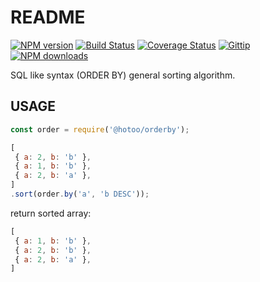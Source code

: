 # README

[![NPM version][npm-badge]][npm-url]
[![Build Status][travis-badge]][travis-url]
[![Coverage Status][coveralls-badge]][coveralls-url]
[![Gittip][gittip-image]][gittip-url]
[![NPM downloads][npm-downloads]][npm-url]


[npm-badge]: https://img.shields.io/npm/v/@hotoo/orderby.svg?style=flat
[npm-url]: https://www.npmjs.com/package/@hotoo/orderby
[npm-downloads]: http://img.shields.io/npm/dm/@hotoo/orderby.svg?style=flat
[travis-badge]: https://travis-ci.org/hotoo/orderby.svg?branch=master
[travis-url]: https://travis-ci.org/hotoo/orderby
[coveralls-badge]: https://coveralls.io/repos/hotoo/orderby/badge.svg?branch=master
[coveralls-url]: https://coveralls.io/r/hotoo/orderby
[gittip-image]: https://img.shields.io/gittip/hotoo.svg?style=flat-square
[gittip-url]: https://www.gittip.com/hotoo/


SQL like syntax (ORDER BY) general sorting algorithm.

## USAGE

```js
const order = require('@hotoo/orderby');

[
 { a: 2, b: 'b' },
 { a: 1, b: 'b' },
 { a: 2, b: 'a' },
]
.sort(order.by('a', 'b DESC'));
```

return sorted array:

```js
[
 { a: 1, b: 'b' },
 { a: 2, b: 'b' },
 { a: 2, b: 'a' },
]
```
